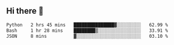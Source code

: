 ## Hi there 👋

<!--START_SECTION:waka-->

```txt
Python   2 hrs 45 mins   ███████████████▓░░░░░░░░░   62.99 %
Bash     1 hr 28 mins    ████████▒░░░░░░░░░░░░░░░░   33.91 %
JSON     8 mins          ▓░░░░░░░░░░░░░░░░░░░░░░░░   03.10 %
```

<!--END_SECTION:waka-->

<!--
**OliverShang/OliverShang** is a ✨ _special_ ✨ repository because its `README.md` (this file) appears on your GitHub profile.

Here are some ideas to get you started:

- 🔭 I’m currently working on ...
- 🌱 I’m currently learning ...
- 👯 I’m looking to collaborate on ...
- 🤔 I’m looking for help with ...
- 💬 Ask me about ...
- 📫 How to reach me: ...
- 😄 Pronouns: ...
- ⚡ Fun fact: ...
-->
